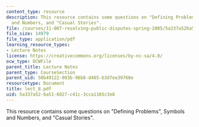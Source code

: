 ```yaml
---
content_type: resource
description: This resource contains some questions on "Defining Problems", Symbols
  and Numbers, and "Casual Stories".
file: /courses/11-007-resolving-public-disputes-spring-2005/5a337a526a516027c41c3cca1165c3e8_lect_8.pdf
file_size: 14979
file_type: application/pdf
learning_resource_types:
- Lecture Notes
license: https://creativecommons.org/licenses/by-nc-sa/4.0/
ocw_type: OCWFile
parent_title: Lecture Notes
parent_type: CourseSection
parent_uid: 50b49122-903b-96b8-d465-b3d7ee39768e
resourcetype: Document
title: lect_8.pdf
uid: 5a337a52-6a51-6027-c41c-3cca1165c3e8
---
```

This resource contains some questions on "Defining Problems", Symbols and Numbers, and "Casual Stories".